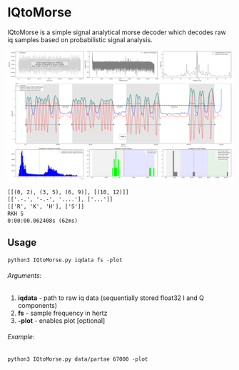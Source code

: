 # IQtoMorse

IQtoMorse is a simple signal analytical morse decoder which decodes raw iq samples based on probabilistic signal analysis.

![IQtoMorse.png](https://github.com/eikeviehmann/IQtoMorse/blob/main/IQtoMorse.png?raw=true)
```
[[(0, 2), (3, 5), (6, 9)], [(10, 12)]]
[['.-.', '-.-', '....'], ['...']]
[['R', 'K', 'H'], ['S']]
RKH S
0:00:00.062408s (62ms)
```
## Usage
```console
python3 IQtoMorse.py iqdata fs -plot
```
###### Arguments:
1. **iqdata** - path to raw iq data (sequentially stored float32 I and Q components) 
2. **fs** - sample frequency in hertz
3. **-plot** - enables plot [optional]

###### Example:
```console
python3 IQtoMorse.py data/partae 67000 -plot
```

